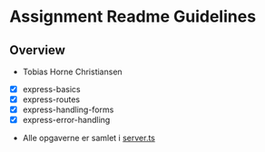 # Assignment Readme Guidelines

## Overview

- Tobias Horne Christiansen

- [x] express-basics
- [x] express-routes
- [x] express-handling-forms
- [x] express-error-handling

- Alle opgaverne er samlet i [server.ts](https://github.com/TobiasTheDanish/4sem-ts-assignments/blob/main/week02/express-exercises/src/server.ts)
